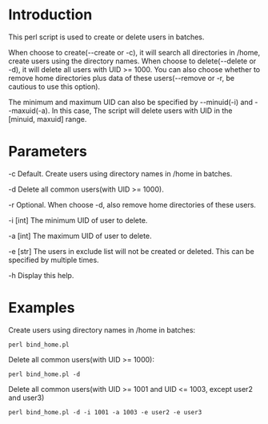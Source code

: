 # Introduction

This perl script is used to create or delete users in batches.

When choose to create(--create or -c), it will search all directories in /home, create users using the directory names. When choose to delete(--delete or -d), it will delete all users with UID >= 1000. You can also choose whether to remove home directories plus data of these users(--remove or -r, be cautious to use this option).

The minimum and maximum UID can also be specified by --minuid(-i) and --maxuid(-a). In this case, The script will delete users with UID in the [minuid, maxuid] range.

# Parameters

-c  Default. Create users using directory names in /home in batches.

-d  Delete all common users(with UID >= 1000).

-r  Optional. When choose -d, also remove home directories of these users. 

-i  [int]  The minimum UID of user to delete. 

-a  [int]  The maximum UID of user to delete.

-e  [str]  The users in exclude list will not be created or deleted. This can be specified by multiple times.

-h  Display this help.

# Examples

Create users using directory names in /home in batches:

```
perl bind_home.pl
```

Delete all common users(with UID >= 1000):

```
perl bind_home.pl -d
```

Delete all common users(with UID >= 1001 and UID <= 1003, except user2 and user3)

```
perl bind_home.pl -d -i 1001 -a 1003 -e user2 -e user3
```